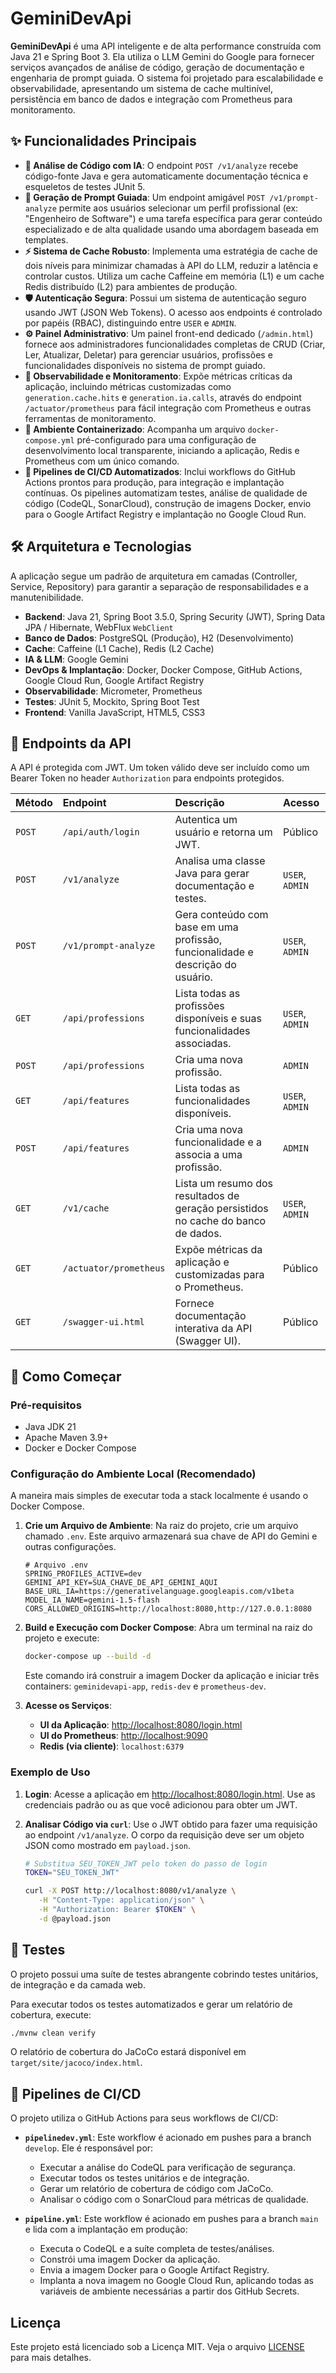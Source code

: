 # GeminiDevApi

**GeminiDevApi** é uma API inteligente e de alta performance construída com Java 21 e Spring Boot 3. Ela utiliza o LLM Gemini do Google para fornecer serviços avançados de análise de código, geração de documentação e engenharia de prompt guiada. O sistema foi projetado para escalabilidade e observabilidade, apresentando um sistema de cache multinível, persistência em banco de dados e integração com Prometheus para monitoramento.

## ✨ Funcionalidades Principais

  - **🤖 Análise de Código com IA**: O endpoint `POST /v1/analyze` recebe código-fonte Java e gera automaticamente documentação técnica e esqueletos de testes JUnit 5.
  - **📝 Geração de Prompt Guiada**: Um endpoint amigável `POST /v1/prompt-analyze` permite aos usuários selecionar um perfil profissional (ex: "Engenheiro de Software") e uma tarefa específica para gerar conteúdo especializado e de alta qualidade usando uma abordagem baseada em templates.
  - **⚡️ Sistema de Cache Robusto**: Implementa uma estratégia de cache de dois níveis para minimizar chamadas à API do LLM, reduzir a latência e controlar custos. Utiliza um cache Caffeine em memória (L1) e um cache Redis distribuído (L2) para ambientes de produção.
  - **🛡️ Autenticação Segura**: Possui um sistema de autenticação seguro usando JWT (JSON Web Tokens). O acesso aos endpoints é controlado por papéis (RBAC), distinguindo entre `USER` e `ADMIN`.
  - **⚙️ Painel Administrativo**: Um painel front-end dedicado (`/admin.html`) fornece aos administradores funcionalidades completas de CRUD (Criar, Ler, Atualizar, Deletar) para gerenciar usuários, profissões e funcionalidades disponíveis no sistema de prompt guiado.
  - **🔭 Observabilidade e Monitoramento**: Expõe métricas críticas da aplicação, incluindo métricas customizadas como `generation.cache.hits` e `generation.ia.calls`, através do endpoint `/actuator/prometheus` para fácil integração com Prometheus e outras ferramentas de monitoramento.
  - **🐳 Ambiente Containerizado**: Acompanha um arquivo `docker-compose.yml` pré-configurado para uma configuração de desenvolvimento local transparente, iniciando a aplicação, Redis e Prometheus com um único comando.
  - **🚀 Pipelines de CI/CD Automatizados**: Inclui workflows do GitHub Actions prontos para produção, para integração e implantação contínuas. Os pipelines automatizam testes, análise de qualidade de código (CodeQL, SonarCloud), construção de imagens Docker, envio para o Google Artifact Registry e implantação no Google Cloud Run.

## 🛠️ Arquitetura e Tecnologias

A aplicação segue um padrão de arquitetura em camadas (Controller, Service, Repository) para garantir a separação de responsabilidades e a manutenibilidade.

  - **Backend**: Java 21, Spring Boot 3.5.0, Spring Security (JWT), Spring Data JPA / Hibernate, WebFlux `WebClient`
  - **Banco de Dados**: PostgreSQL (Produção), H2 (Desenvolvimento)
  - **Cache**: Caffeine (L1 Cache), Redis (L2 Cache)
  - **IA & LLM**: Google Gemini
  - **DevOps & Implantação**: Docker, Docker Compose, GitHub Actions, Google Cloud Run, Google Artifact Registry
  - **Observabilidade**: Micrometer, Prometheus
  - **Testes**: JUnit 5, Mockito, Spring Boot Test
  - **Frontend**: Vanilla JavaScript, HTML5, CSS3

## 🔌 Endpoints da API

A API é protegida com JWT. Um token válido deve ser incluído como um Bearer Token no header `Authorization` para endpoints protegidos.

| Método | Endpoint                    | Descrição                                                                                               | Acesso        |
| :----- | :-------------------------- | :-------------------------------------------------------------------------------------------------------- | :------------ |
| `POST` | `/api/auth/login`           | Autentica um usuário e retorna um JWT.                                                         | Público       |
| `POST` | `/v1/analyze`               | Analisa uma classe Java para gerar documentação e testes.                                      | `USER`, `ADMIN` |
| `POST` | `/v1/prompt-analyze`        | Gera conteúdo com base em uma profissão, funcionalidade e descrição do usuário.                  | `USER`, `ADMIN` |
| `GET`  | `/api/professions`          | Lista todas as profissões disponíveis e suas funcionalidades associadas.                        | `USER`, `ADMIN` |
| `POST` | `/api/professions`          | Cria uma nova profissão.                                                                       | `ADMIN`       |
| `GET`  | `/api/features`             | Lista todas as funcionalidades disponíveis.                                                    | `USER`, `ADMIN` |
| `POST` | `/api/features`             | Cria uma nova funcionalidade e a associa a uma profissão.                                      | `ADMIN`       |
| `GET`  | `/v1/cache`                 | Lista um resumo dos resultados de geração persistidos no cache do banco de dados.                | `USER`, `ADMIN` |
| `GET`  | `/actuator/prometheus`      | Expõe métricas da aplicação e customizadas para o Prometheus.                                   | Público       |
| `GET`  | `/swagger-ui.html`          | Fornece documentação interativa da API (Swagger UI).                                         | Público       |

## 🚀 Como Começar

### Pré-requisitos

  - Java JDK 21
  - Apache Maven 3.9+
  - Docker e Docker Compose

### Configuração do Ambiente Local (Recomendado)

A maneira mais simples de executar toda a stack localmente é usando o Docker Compose.

1.  **Crie um Arquivo de Ambiente**:
    Na raiz do projeto, crie um arquivo chamado `.env`. Este arquivo armazenará sua chave de API do Gemini e outras configurações.

    ```dotenv
    # Arquivo .env
    SPRING_PROFILES_ACTIVE=dev
    GEMINI_API_KEY=SUA_CHAVE_DE_API_GEMINI_AQUI
    BASE_URL_IA=https://generativelanguage.googleapis.com/v1beta
    MODEL_IA_NAME=gemini-1.5-flash
    CORS_ALLOWED_ORIGINS=http://localhost:8080,http://127.0.0.1:8080
    ```

2.  **Build e Execução com Docker Compose**:
    Abra um terminal na raiz do projeto e execute:

    ```bash
    docker-compose up --build -d
    ```

    Este comando irá construir a imagem Docker da aplicação e iniciar três containers: `geminidevapi-app`, `redis-dev` e `prometheus-dev`.

3.  **Acesse os Serviços**:

      - **UI da Aplicação**: [http://localhost:8080/login.html](https://www.google.com/search?q=http://localhost:8080/login.html)
      - **UI do Prometheus**: [http://localhost:9090](https://www.google.com/search?q=http://localhost:9090)
      - **Redis (via cliente)**: `localhost:6379`

### Exemplo de Uso

1.  **Login**:
    Acesse a aplicação em [http://localhost:8080/login.html](https://www.google.com/search?q=http://localhost:8080/login.html). Use as credenciais padrão ou as que você adicionou para obter um JWT.

2.  **Analisar Código via `curl`**:
    Use o JWT obtido para fazer uma requisição ao endpoint `/v1/analyze`. O corpo da requisição deve ser um objeto JSON como mostrado em `payload.json`.

    ```bash
    # Substitua SEU_TOKEN_JWT pelo token do passo de login
    TOKEN="SEU_TOKEN_JWT"

    curl -X POST http://localhost:8080/v1/analyze \
       -H "Content-Type: application/json" \
       -H "Authorization: Bearer $TOKEN" \
       -d @payload.json
    ```

## 🔬 Testes

O projeto possui uma suíte de testes abrangente cobrindo testes unitários, de integração e da camada web.

Para executar todos os testes automatizados e gerar um relatório de cobertura, execute:

```bash
./mvnw clean verify
```

O relatório de cobertura do JaCoCo estará disponível em `target/site/jacoco/index.html`.

## 🔄 Pipelines de CI/CD

O projeto utiliza o GitHub Actions para seus workflows de CI/CD:

  - **`pipelinedev.yml`**: Este workflow é acionado em pushes para a branch `develop`. Ele é responsável por:

      - Executar a análise do CodeQL para verificação de segurança.
      - Executar todos os testes unitários e de integração.
      - Gerar um relatório de cobertura de código com JaCoCo.
      - Analisar o código com o SonarCloud para métricas de qualidade.

  - **`pipeline.yml`**: Este workflow é acionado em pushes para a branch `main` e lida com a implantação em produção:

      - Executa o CodeQL e a suíte completa de testes/análises.
      - Constrói uma imagem Docker da aplicação.
      - Envia a imagem Docker para o Google Artifact Registry.
      - Implanta a nova imagem no Google Cloud Run, aplicando todas as variáveis de ambiente necessárias a partir dos GitHub Secrets.

## Licença

Este projeto está licenciado sob a Licença MIT. Veja o arquivo [LICENSE](https://opensource.org/licenses/MIT) para mais detalhes.
